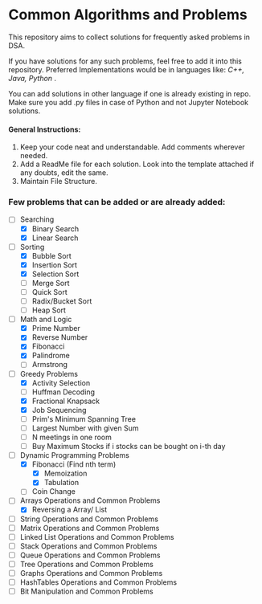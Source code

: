 # Common Algorithms and Problems

This repository aims to collect solutions for frequently asked problems in DSA.

If you have solutions for any such problems, feel free to add it into this repository. Preferred Implementations would be in languages like: _C++, Java, Python_ .

You can add solutions in other language if one is already existing in repo.
Make sure you add .py files in case of Python and not Jupyter Notebook solutions.

#### General Instructions:

1. Keep your code neat and understandable. Add comments wherever needed.
2. Add a ReadMe file for each solution. Look into the template attached if any doubts, edit the same.
3. Maintain File Structure.

### Few problems that can be added or are already added:

- [ ] Searching
  - [x] Binary Search
  - [x] Linear Search
- [ ] Sorting
  - [x] Bubble Sort
  - [x] Insertion Sort
  - [x] Selection Sort
  - [ ] Merge Sort
  - [ ] Quick Sort
  - [ ] Radix/Bucket Sort
  - [ ] Heap Sort
- [ ] Math and Logic
  - [x] Prime Number
  - [x] Reverse Number
  - [x] Fibonacci
  - [x] Palindrome
  - [ ] Armstrong
- [ ] Greedy Problems
  - [x] Activity Selection
  - [ ] Huffman Decoding
  - [x] Fractional Knapsack
  - [x] Job Sequencing
  - [ ] Prim's Minimum Spanning Tree
  - [ ] Largest Number with given Sum
  - [ ] N meetings in one room
  - [ ] Buy Maximum Stocks if i stocks can be bought on i-th day
- [ ] Dynamic Programming Problems
  - [x] Fibonacci (Find nth term)
    - [x] Memoization
    - [x] Tabulation
  - [ ] Coin Change
- [ ] Arrays Operations and Common Problems
  - [x] Reversing a Array/ List
- [ ] String Operations and Common Problems
- [ ] Matrix Operations and Common Problems
- [ ] Linked List Operations and Common Problems
- [ ] Stack Operations and Common Problems
- [ ] Queue Operations and Common Problems
- [ ] Tree Operations and Common Problems
- [ ] Graphs Operations and Common Problems
- [ ] HashTables Operations and Common Problems
- [ ] Bit Manipulation and Common Problems

